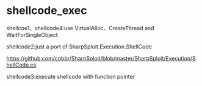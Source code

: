 # shellcode_exec

shellcoe1、shellcode4:use VirtualAlloc、CreateThread and WaitForSingleObject

shellcode2:just a port of SharpSploit.Execution.ShellCode

https://github.com/cobbr/SharpSploit/blob/master/SharpSploit/Execution/ShellCode.cs

shellcode3:execute shellcode with function pointer
